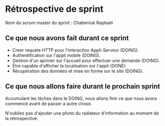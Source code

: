 # Rétrospective de sprint

Nom du scrum master du sprint : Chabeniuk Raphaël

## Ce que nous avons fait durant ce sprint

- Creer requete HTTP pour l'interaction Appli-Serveur (DOING).
- Authentification sur l'appli mobile (DOING).
- Gestion d'un spinner sur l'accueil pour effectuer une demande (DOING).
- Être capable d'afficher la localisation sur l'appli (DONE).
- Récupération des données et mise en forme sur le site (DOING).

## Ce que nous allons faire durant le prochain sprint

Accumulant les tâches dans le DOING, nous allons finir ce que nous avons commencé avant de passer à autre chose.

N'oubliez pas d'ajouter une photo du radiateur d'information au moment de la rétrospective.
